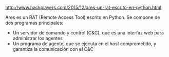 http://www.hackplayers.com/2015/12/ares-un-rat-escrito-en-python.html

Ares es un RAT (Remote Access Tool) escrito en Python. Se compone de dos programas principales:

- Un servidor de comando y control (C&C), que es una interfaz web para administrar los agentes
- Un programa de agente, que se ejecuta en el host comprometido, y garantiza la comunicación con el C&C
